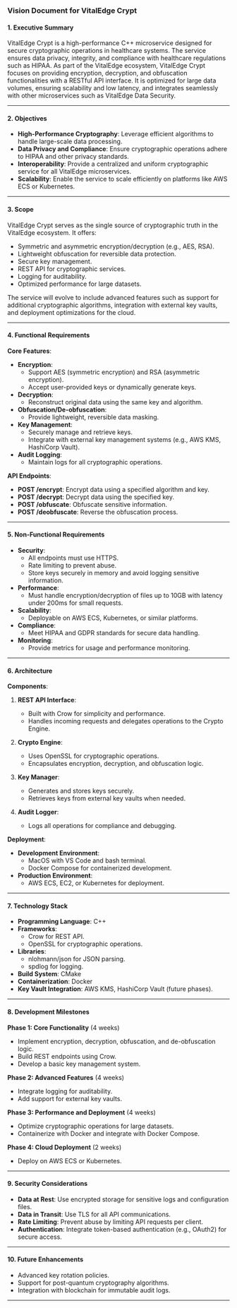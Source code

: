 ### **Vision Document for VitalEdge Crypt**


#### **1. Executive Summary**
VitalEdge Crypt is a high-performance C++ microservice designed for secure cryptographic operations in healthcare systems. The service ensures data privacy, integrity, and compliance with healthcare regulations such as HIPAA. As part of the VitalEdge ecosystem, VitalEdge Crypt focuses on providing encryption, decryption, and obfuscation functionalities with a RESTful API interface. It is optimized for large data volumes, ensuring scalability and low latency, and integrates seamlessly with other microservices such as VitalEdge Data Security.

---

#### **2. Objectives**
- **High-Performance Cryptography**: Leverage efficient algorithms to handle large-scale data processing.
- **Data Privacy and Compliance**: Ensure cryptographic operations adhere to HIPAA and other privacy standards.
- **Interoperability**: Provide a centralized and uniform cryptographic service for all VitalEdge microservices.
- **Scalability**: Enable the service to scale efficiently on platforms like AWS ECS or Kubernetes.

---

#### **3. Scope**
VitalEdge Crypt serves as the single source of cryptographic truth in the VitalEdge ecosystem. It offers:
- Symmetric and asymmetric encryption/decryption (e.g., AES, RSA).
- Lightweight obfuscation for reversible data protection.
- Secure key management.
- REST API for cryptographic services.
- Logging for auditability.
- Optimized performance for large datasets.

The service will evolve to include advanced features such as support for additional cryptographic algorithms, integration with external key vaults, and deployment optimizations for the cloud.

---

#### **4. Functional Requirements**
**Core Features**:
- **Encryption**:
  - Support AES (symmetric encryption) and RSA (asymmetric encryption).
  - Accept user-provided keys or dynamically generate keys.
- **Decryption**:
  - Reconstruct original data using the same key and algorithm.
- **Obfuscation/De-obfuscation**:
  - Provide lightweight, reversible data masking.
- **Key Management**:
  - Securely manage and retrieve keys.
  - Integrate with external key management systems (e.g., AWS KMS, HashiCorp Vault).
- **Audit Logging**:
  - Maintain logs for all cryptographic operations.

**API Endpoints**:
- **POST /encrypt**: Encrypt data using a specified algorithm and key.
- **POST /decrypt**: Decrypt data using the specified key.
- **POST /obfuscate**: Obfuscate sensitive information.
- **POST /deobfuscate**: Reverse the obfuscation process.

---

#### **5. Non-Functional Requirements**
- **Security**:
  - All endpoints must use HTTPS.
  - Rate limiting to prevent abuse.
  - Store keys securely in memory and avoid logging sensitive information.
- **Performance**:
  - Must handle encryption/decryption of files up to 10GB with latency under 200ms for small requests.
- **Scalability**:
  - Deployable on AWS ECS, Kubernetes, or similar platforms.
- **Compliance**:
  - Meet HIPAA and GDPR standards for secure data handling.
- **Monitoring**:
  - Provide metrics for usage and performance monitoring.

---

#### **6. Architecture**
**Components**:
1. **REST API Interface**:
   - Built with Crow for simplicity and performance.
   - Handles incoming requests and delegates operations to the Crypto Engine.

2. **Crypto Engine**:
   - Uses OpenSSL for cryptographic operations.
   - Encapsulates encryption, decryption, and obfuscation logic.

3. **Key Manager**:
   - Generates and stores keys securely.
   - Retrieves keys from external key vaults when needed.

4. **Audit Logger**:
   - Logs all operations for compliance and debugging.

**Deployment**:
- **Development Environment**:
  - MacOS with VS Code and bash terminal.
  - Docker Compose for containerized development.
- **Production Environment**:
  - AWS ECS, EC2, or Kubernetes for deployment.

---

#### **7. Technology Stack**
- **Programming Language**: C++
- **Frameworks**:
  - Crow for REST API.
  - OpenSSL for cryptographic operations.
- **Libraries**:
  - nlohmann/json for JSON parsing.
  - spdlog for logging.
- **Build System**: CMake
- **Containerization**: Docker
- **Key Vault Integration**: AWS KMS, HashiCorp Vault (future phases).

---

#### **8. Development Milestones**
**Phase 1: Core Functionality** (4 weeks)
- Implement encryption, decryption, obfuscation, and de-obfuscation logic.
- Build REST endpoints using Crow.
- Develop a basic key management system.

**Phase 2: Advanced Features** (4 weeks)
- Integrate logging for auditability.
- Add support for external key vaults.

**Phase 3: Performance and Deployment** (4 weeks)
- Optimize cryptographic operations for large datasets.
- Containerize with Docker and integrate with Docker Compose.

**Phase 4: Cloud Deployment** (2 weeks)
- Deploy on AWS ECS or Kubernetes.

---

#### **9. Security Considerations**
- **Data at Rest**: Use encrypted storage for sensitive logs and configuration files.
- **Data in Transit**: Use TLS for all API communications.
- **Rate Limiting**: Prevent abuse by limiting API requests per client.
- **Authentication**: Integrate token-based authentication (e.g., OAuth2) for secure access.

---

#### **10. Future Enhancements**
- Advanced key rotation policies.
- Support for post-quantum cryptography algorithms.
- Integration with blockchain for immutable audit logs.

---
